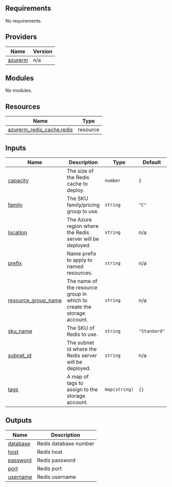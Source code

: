 <!-- BEGIN_TF_DOCS -->
## Requirements

No requirements.

## Providers

| Name | Version |
|------|---------|
| <a name="provider_azurerm"></a> [azurerm](#provider\_azurerm) | n/a |

## Modules

No modules.

## Resources

| Name | Type |
|------|------|
| [azurerm_redis_cache.redis](https://registry.terraform.io/providers/hashicorp/azurerm/latest/docs/resources/redis_cache) | resource |

## Inputs

| Name | Description | Type | Default | Required |
|------|-------------|------|---------|:--------:|
| <a name="input_capacity"></a> [capacity](#input\_capacity) | The size of the Redis cache to deploy. | `number` | `2` | no |
| <a name="input_family"></a> [family](#input\_family) | The SKU family/pricing group to use. | `string` | `"C"` | no |
| <a name="input_location"></a> [location](#input\_location) | The Azure region where the Redis server will be deployed. | `string` | n/a | yes |
| <a name="input_prefix"></a> [prefix](#input\_prefix) | Name prefix to apply to named resources. | `string` | n/a | yes |
| <a name="input_resource_group_name"></a> [resource\_group\_name](#input\_resource\_group\_name) | The name of the resource group in which to create the storage account. | `string` | n/a | yes |
| <a name="input_sku_name"></a> [sku\_name](#input\_sku\_name) | The SKU of Redis to use. | `string` | `"Standard"` | no |
| <a name="input_subnet_id"></a> [subnet\_id](#input\_subnet\_id) | The subnet id where the Redis server will be deployed. | `string` | n/a | yes |
| <a name="input_tags"></a> [tags](#input\_tags) | A map of tags to assign to the storage account. | `map(string)` | `{}` | no |

## Outputs

| Name | Description |
|------|-------------|
| <a name="output_database"></a> [database](#output\_database) | Redis database number |
| <a name="output_host"></a> [host](#output\_host) | Redis host |
| <a name="output_password"></a> [password](#output\_password) | Redis password |
| <a name="output_port"></a> [port](#output\_port) | Redis port |
| <a name="output_username"></a> [username](#output\_username) | Redis username |
<!-- END_TF_DOCS -->